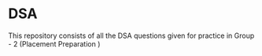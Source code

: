 # DSA
This repository consists of all the DSA questions given for practice in Group - 2 (Placement Preparation )
